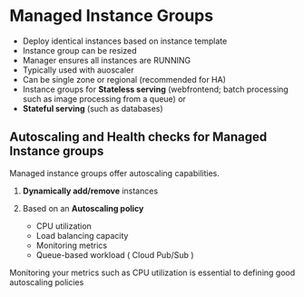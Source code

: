 # Managed Instance Groups

- Deploy identical instances based on instance template
- Instance group can be resized
- Manager ensures all instances are RUNNING
- Typically used with auoscaler
- Can be single zone or regional (recommended for HA)
- Instance groups for **Stateless serving** (webfrontend; batch processing such as image processing from a queue) or
- **Stateful serving** (such as databases)

## Autoscaling and Health checks for Managed Instance groups

Managed instance groups offer autoscaling capabilities.

1. **Dynamically add/remove** instances

2. Based on an **Autoscaling policy**
    - CPU utilization
    - Load balancing capacity
    - Monitoring metrics
    - Queue-based workload ( Cloud Pub/Sub )

Monitoring your metrics such as CPU utilization is essential to defining good autoscaling policies
